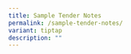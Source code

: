 ```yaml
---
title: Sample Tender Notes
permalink: /sample-tender-notes/
variant: tiptap
description: ""
---
```

